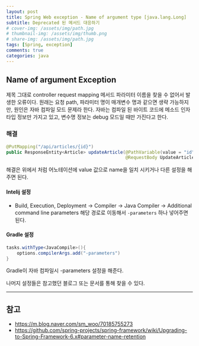 ```yaml
---
layout: post
title: Spring Web exception - Name of argument type [java.lang.Long]
subtitle: Deprecated 된 메서드 대응하기
# cover-img: /assets/img/path.jpg
# thumbnail-img: /assets/img/thumb.png
# share-img: /assets/img/path.jpg
tags: [Spring, exception]
comments: true
categories: java
---
```


## Name of argument Exception
제목 그대로 controller request mapping 메서드 파라미터 이름을 찾을 수 없어서 발생한 오류이다. 원래는 요청 path, 파라미터 명이 매개변수 명과 같으면 생략 가능하지만,
원인은 자바 컴파일 모드 문제라 한다. 자바는 컴파일 된 바이트 코드에 메소드 인자 타입 정보만 가지고 있고, 변수명 정보는 debug 모드일 때만 가진다고 한다.

### 해결
```java
@PutMapping("/api/articles/{id}")
public ResponseEntity<Article> updateArticle(@PathVariable(value = "id") long id,
                                             @RequestBody UpdateArticleRequest request) {
```
해결은 위에서 처럼 어노테이션에 value 값으로 name을 일치 시키거나 다른 설정을 해주면 된다.

#### Intelij 설정
- Build, Execution, Deployment → Compiler → Java Compiler → Additional command line parameters
해당 경로로 이동해서 ```-parameters``` 하나 넣어주면 된다.

#### Gradle 설정
```java
tasks.withType<JavaCompile>(){
    options.compilerArgs.add("-parameters")
}
```
Gradle이 자바 컴파일시 -parameters 설정을 해준다.

나머지 설정들은 참고했던 블로그 또는 문서를 통해 찾을 수 있다.

---
## 참고
- https://m.blog.naver.com/sm_woo/70185755273
- https://github.com/spring-projects/spring-framework/wiki/Upgrading-to-Spring-Framework-6.x#parameter-name-retention